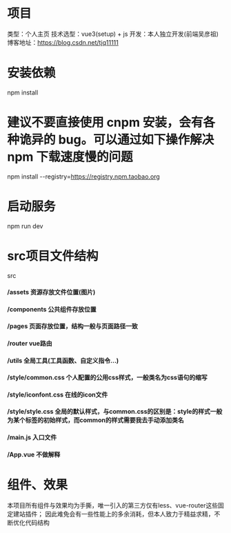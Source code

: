 # 项目
类型：个人主页
技术选型：vue3(setup) + js
开发：本人独立开发(前端吴彦祖)
博客地址：https://blog.csdn.net/tjq11111

# 安装依赖
npm install

# 建议不要直接使用 cnpm 安装，会有各种诡异的 bug。可以通过如下操作解决 npm 下载速度慢的问题
npm install --registry=https://registry.npm.taobao.org

# 启动服务
npm run dev

# src项目文件结构
src
#### /assets         资源存放文件位置(图片)
#### /components     公共组件存放位置
#### /pages          页面存放位置，结构一般与页面路径一致
#### /router         vue路由
#### /utils          全局工具(工具函数、自定义指令...)
#### /style/common.css     个人配置的公用css样式，一般类名为css语句的缩写
#### /style/iconfont.css   在线的icon文件
#### /style/style.css      全局的默认样式，与common.css的区别是：style的样式一般为某个标签的初始样式，而common的样式需要我去手动添加类名
#### /main.js        入口文件
#### /App.vue        不做解释


# 组件、效果
本项目所有组件与效果均为手撕，唯一引入的第三方仅有less、vue-router这些固定建站插件；
因此难免会有一些性能上的多余消耗，但本人致力于精益求精，不断优化代码结构


